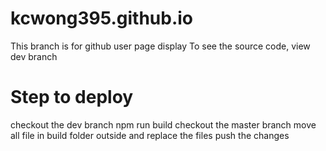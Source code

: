 # kcwong395.github.io
This branch is for github user page display
To see the source code, view dev branch

# Step to deploy
checkout the dev branch
npm run build
checkout the master branch
move all file in build folder outside and replace the files
push the changes

